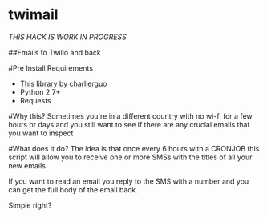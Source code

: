 twimail
=======
*THIS HACK IS WORK IN PROGRESS*

##Emails to Twilio and back

#Pre Install Requirements
- [This library by charlierguo](https://github.com/charlierguo/gmail)
- Python 2.7+
- Requests

#Why this?
Sometimes you're in a different country with no wi-fi for a few hours or days and you still want to see if there are any crucial emails that you want to inspect

#What does it do?
The idea is that once every 6 hours with a CRONJOB this script will allow you to receive one or more SMSs with the titles of all your new emails

If you want to read an email you reply to the SMS with a number and you can get the full body of the email back.

Simple right?
